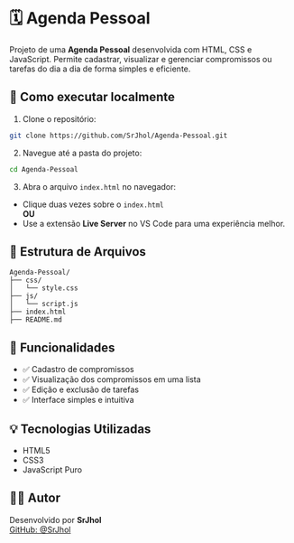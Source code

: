 # 🗓️ Agenda Pessoal

Projeto de uma **Agenda Pessoal** desenvolvida com HTML, CSS e JavaScript. Permite cadastrar, visualizar e gerenciar compromissos ou tarefas do dia a dia de forma simples e eficiente.

## 🚀 Como executar localmente

1. Clone o repositório:
```bash
git clone https://github.com/SrJhol/Agenda-Pessoal.git
```

2. Navegue até a pasta do projeto:
```bash
cd Agenda-Pessoal
```

3. Abra o arquivo `index.html` no navegador:
- Clique duas vezes sobre o `index.html`  
**OU**  
- Use a extensão **Live Server** no VS Code para uma experiência melhor.

## 📂 Estrutura de Arquivos

```
Agenda-Pessoal/
├── css/
│   └── style.css
├── js/
│   └── script.js
├── index.html
├── README.md
```

## 🧠 Funcionalidades

- ✅ Cadastro de compromissos
- ✅ Visualização dos compromissos em uma lista
- ✅ Edição e exclusão de tarefas
- ✅ Interface simples e intuitiva

## 💡 Tecnologias Utilizadas

- HTML5
- CSS3
- JavaScript Puro

## 👨‍💻 Autor

Desenvolvido por **SrJhol**  
[GitHub: @SrJhol](https://github.com/SrJhol)